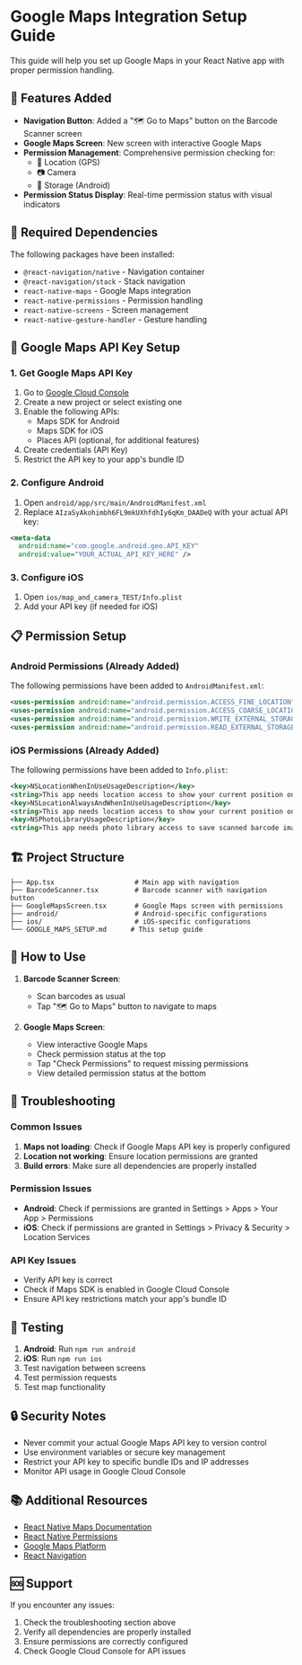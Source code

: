 # Google Maps Integration Setup Guide

This guide will help you set up Google Maps in your React Native app with proper permission handling.

## 🚀 Features Added

- **Navigation Button**: Added a "🗺️ Go to Maps" button on the Barcode Scanner screen
- **Google Maps Screen**: New screen with interactive Google Maps
- **Permission Management**: Comprehensive permission checking for:
  - 📍 Location (GPS)
  - 📷 Camera
  - 💾 Storage (Android)
- **Permission Status Display**: Real-time permission status with visual indicators

## 📱 Required Dependencies

The following packages have been installed:
- `@react-navigation/native` - Navigation container
- `@react-navigation/stack` - Stack navigation
- `react-native-maps` - Google Maps integration
- `react-native-permissions` - Permission handling
- `react-native-screens` - Screen management
- `react-native-gesture-handler` - Gesture handling

## 🔑 Google Maps API Key Setup

### 1. Get Google Maps API Key

1. Go to [Google Cloud Console](https://console.cloud.google.com/)
2. Create a new project or select existing one
3. Enable the following APIs:
   - Maps SDK for Android
   - Maps SDK for iOS
   - Places API (optional, for additional features)
4. Create credentials (API Key)
5. Restrict the API key to your app's bundle ID

### 2. Configure Android

1. Open `android/app/src/main/AndroidManifest.xml`
2. Replace `AIzaSyAkohimbh6FL9mkUXhfdhIy6qKm_DAADeQ` with your actual API key:

```xml
<meta-data
  android:name="com.google.android.geo.API_KEY"
  android:value="YOUR_ACTUAL_API_KEY_HERE" />
```

### 3. Configure iOS

1. Open `ios/map_and_camera_TEST/Info.plist`
2. Add your API key (if needed for iOS)

## 📋 Permission Setup

### Android Permissions (Already Added)

The following permissions have been added to `AndroidManifest.xml`:

```xml
<uses-permission android:name="android.permission.ACCESS_FINE_LOCATION" />
<uses-permission android:name="android.permission.ACCESS_COARSE_LOCATION" />
<uses-permission android:name="android.permission.WRITE_EXTERNAL_STORAGE" />
<uses-permission android:name="android.permission.READ_EXTERNAL_STORAGE" />
```

### iOS Permissions (Already Added)

The following permissions have been added to `Info.plist`:

```xml
<key>NSLocationWhenInUseUsageDescription</key>
<string>This app needs location access to show your current position on the map</string>
<key>NSLocationAlwaysAndWhenInUseUsageDescription</key>
<string>This app needs location access to show your current position on the map</string>
<key>NSPhotoLibraryUsageDescription</key>
<string>This app needs photo library access to save scanned barcode images</string>
```

## 🏗️ Project Structure

```
├── App.tsx                    # Main app with navigation
├── BarcodeScanner.tsx         # Barcode scanner with navigation button
├── GoogleMapsScreen.tsx       # Google Maps screen with permissions
├── android/                   # Android-specific configurations
├── ios/                       # iOS-specific configurations
└── GOOGLE_MAPS_SETUP.md      # This setup guide
```

## 🚀 How to Use

1. **Barcode Scanner Screen**: 
   - Scan barcodes as usual
   - Tap "🗺️ Go to Maps" button to navigate to maps

2. **Google Maps Screen**:
   - View interactive Google Maps
   - Check permission status at the top
   - Tap "Check Permissions" to request missing permissions
   - View detailed permission status at the bottom

## 🔧 Troubleshooting

### Common Issues

1. **Maps not loading**: Check if Google Maps API key is properly configured
2. **Location not working**: Ensure location permissions are granted
3. **Build errors**: Make sure all dependencies are properly installed

### Permission Issues

- **Android**: Check if permissions are granted in Settings > Apps > Your App > Permissions
- **iOS**: Check if permissions are granted in Settings > Privacy & Security > Location Services

### API Key Issues

- Verify API key is correct
- Check if Maps SDK is enabled in Google Cloud Console
- Ensure API key restrictions match your app's bundle ID

## 📱 Testing

1. **Android**: Run `npm run android`
2. **iOS**: Run `npm run ios`
3. Test navigation between screens
4. Test permission requests
5. Test map functionality

## 🔒 Security Notes

- Never commit your actual Google Maps API key to version control
- Use environment variables or secure key management
- Restrict your API key to specific bundle IDs and IP addresses
- Monitor API usage in Google Cloud Console

## 📚 Additional Resources

- [React Native Maps Documentation](https://github.com/react-native-maps/react-native-maps)
- [React Native Permissions](https://github.com/zoontek/react-native-permissions)
- [Google Maps Platform](https://developers.google.com/maps)
- [React Navigation](https://reactnavigation.org/)

## 🆘 Support

If you encounter any issues:
1. Check the troubleshooting section above
2. Verify all dependencies are properly installed
3. Ensure permissions are correctly configured
4. Check Google Cloud Console for API issues
